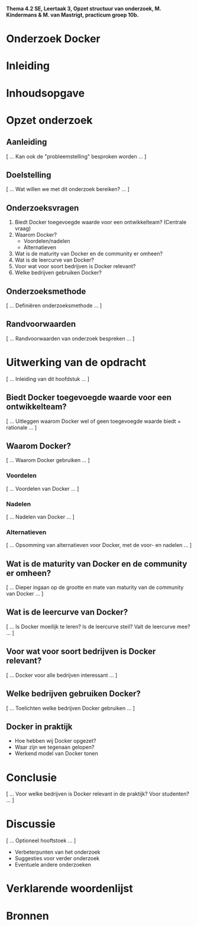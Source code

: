 __Thema 4.2 SE, Leertaak 3, Opzet structuur van onderzoek, M. Kindermans & M. van Mastrigt, practicum groep 10b.__

# Onderzoek Docker

# Inleiding

# Inhoudsopgave

# Opzet onderzoek
## Aanleiding
[ ... Kan ook de "probleemstelling" besproken worden ... ]

## Doelstelling
[ ... Wat willen we met dit onderzoek bereiken? ... ]

## Onderzoeksvragen
1. Biedt Docker toegevoegde waarde voor een ontwikkelteam? (Centrale vraag)
2. Waarom Docker?
	- Voordelen/nadelen
	- Alternatieven
3. Wat is de maturity van Docker en de community er omheen?
4. Wat is de leercurve van Docker?
5. Voor wat voor soort bedrijven is Docker relevant?
6. Welke bedrijven gebruiken Docker?

## Onderzoeksmethode
[ ... Definiëren onderzoeksmethode ... ]

## Randvoorwaarden
[ ... Randvoorwaarden van onderzoek bespreken ... ]

# Uitwerking van de opdracht
[ ... Inleiding van dit hoofdstuk ... ]

## Biedt Docker toegevoegde waarde voor een ontwikkelteam?
[ ... Uitleggen waarom Docker wel of geen toegevoegde waarde biedt + rationale ... ]

## Waarom Docker?
[ ... Waarom Docker gebruiken ... ]

### Voordelen
[ ... Voordelen van Docker ... ]

### Nadelen
[ ... Nadelen van Docker ... ]

### Alternatieven
[ ... Opsomming van alternatieven voor Docker, met de voor- en nadelen ... ]

## Wat is de maturity van Docker en de community er omheen?
[ ... Dieper ingaan op de grootte en mate van maturity van de community van Docker ... ]

## Wat is de leercurve van Docker?
[ ... Is Docker moeilijk te leren? Is de leercurve steil? Valt de leercurve mee? ... ]

## Voor wat voor soort bedrijven is Docker relevant?
[ ... Docker voor alle bedrijven interessant ... ]

## Welke bedrijven gebruiken Docker?
[ ... Toelichten welke bedrijven Docker gebruiken ... ]

## Docker in praktijk
- Hoe hebben wij Docker opgezet?
- Waar zijn we tegenaan gelopen?
- Werkend model van Docker tonen

# Conclusie
[ ... Voor welke bedrijven is Docker relevant in de praktijk? Voor studenten? ... ]

# Discussie
[ ... Optioneel hooftstoek ... ]
- Verbeterpunten van het onderzoek
- Suggesties voor verder onderzoek
- Eventuele andere onderzoeken

# Verklarende woordenlijst

# Bronnen